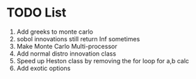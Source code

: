 # TODO List

1. Add greeks to monte carlo
1. sobol innovations still return Inf sometimes
1. Make Monte Carlo Multi-processor
1. Add normal distro innovation class
1. Speed up Heston class by removing the for loop for a,b calc
1. Add exotic options